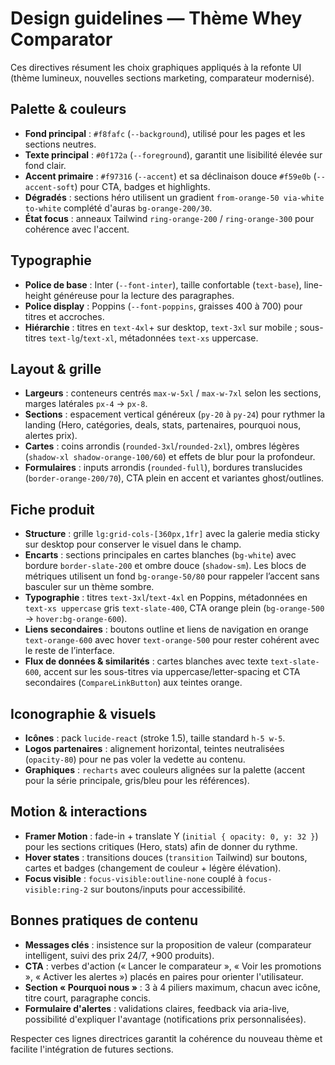 # Design guidelines — Thème Whey Comparator

Ces directives résument les choix graphiques appliqués à la refonte UI (thème lumineux, nouvelles sections marketing, comparateur modernisé).

## Palette & couleurs

- **Fond principal** : `#f8fafc` (`--background`), utilisé pour les pages et les sections neutres.
- **Texte principal** : `#0f172a` (`--foreground`), garantit une lisibilité élevée sur fond clair.
- **Accent primaire** : `#f97316` (`--accent`) et sa déclinaison douce `#f59e0b` (`--accent-soft`) pour CTA, badges et highlights.
- **Dégradés** : sections héro utilisent un gradient `from-orange-50 via-white to-white` complété d'auras `bg-orange-200/30`.
- **État focus** : anneaux Tailwind `ring-orange-200` / `ring-orange-300` pour cohérence avec l'accent.

## Typographie

- **Police de base** : Inter (`--font-inter`), taille confortable (`text-base`), line-height généreuse pour la lecture des paragraphes.
- **Police display** : Poppins (`--font-poppins`, graisses 400 à 700) pour titres et accroches.
- **Hiérarchie** : titres en `text-4xl`+ sur desktop, `text-3xl` sur mobile ; sous-titres `text-lg`/`text-xl`, métadonnées `text-xs` uppercase.

## Layout & grille

- **Largeurs** : conteneurs centrés `max-w-5xl` / `max-w-7xl` selon les sections, marges latérales `px-4` → `px-8`.
- **Sections** : espacement vertical généreux (`py-20` à `py-24`) pour rythmer la landing (Hero, catégories, deals, stats, partenaires, pourquoi nous, alertes prix).
- **Cartes** : coins arrondis (`rounded-3xl`/`rounded-2xl`), ombres légères (`shadow-xl shadow-orange-100/60`) et effets de blur pour la profondeur.
- **Formulaires** : inputs arrondis (`rounded-full`), bordures translucides (`border-orange-200/70`), CTA plein en accent et variantes ghost/outlines.

## Fiche produit

- **Structure** : grille `lg:grid-cols-[360px,1fr]` avec la galerie media sticky sur desktop pour conserver le visuel dans le champ.
- **Encarts** : sections principales en cartes blanches (`bg-white`) avec bordure `border-slate-200` et ombre douce (`shadow-sm`). Les blocs de métriques utilisent un fond `bg-orange-50/80` pour rappeler l’accent sans basculer sur un thème sombre.
- **Typographie** : titres `text-3xl`/`text-4xl` en Poppins, métadonnées en `text-xs uppercase` gris `text-slate-400`, CTA orange plein (`bg-orange-500` → `hover:bg-orange-600`).
- **Liens secondaires** : boutons outline et liens de navigation en orange `text-orange-600` avec hover `text-orange-500` pour rester cohérent avec le reste de l’interface.
- **Flux de données & similarités** : cartes blanches avec texte `text-slate-600`, accent sur les sous-titres via uppercase/letter-spacing et CTA secondaires (`CompareLinkButton`) aux teintes orange.

## Iconographie & visuels

- **Icônes** : pack `lucide-react` (stroke 1.5), taille standard `h-5 w-5`.
- **Logos partenaires** : alignement horizontal, teintes neutralisées (`opacity-80`) pour ne pas voler la vedette au contenu.
- **Graphiques** : `recharts` avec couleurs alignées sur la palette (accent pour la série principale, gris/bleu pour les références).

## Motion & interactions

- **Framer Motion** : fade-in + translate Y (`initial { opacity: 0, y: 32 }`) pour les sections critiques (Hero, stats) afin de donner du rythme.
- **Hover states** : transitions douces (`transition` Tailwind) sur boutons, cartes et badges (changement de couleur + légère élévation).
- **Focus visible** : `focus-visible:outline-none` couplé à `focus-visible:ring-2` sur boutons/inputs pour accessibilité.

## Bonnes pratiques de contenu

- **Messages clés** : insistence sur la proposition de valeur (comparateur intelligent, suivi des prix 24/7, +900 produits).
- **CTA** : verbes d'action (« Lancer le comparateur », « Voir les promotions », « Activer les alertes ») placés en paires pour orienter l'utilisateur.
- **Section « Pourquoi nous »** : 3 à 4 piliers maximum, chacun avec icône, titre court, paragraphe concis.
- **Formulaire d'alertes** : validations claires, feedback via aria-live, possibilité d'expliquer l'avantage (notifications prix personnalisées).

Respecter ces lignes directrices garantit la cohérence du nouveau thème et facilite l'intégration de futures sections.
